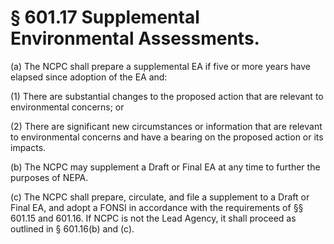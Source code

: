 # § 601.17   Supplemental Environmental Assessments.

(a) The NCPC shall prepare a supplemental EA if five or more years have elapsed since adoption of the EA and:


(1) There are substantial changes to the proposed action that are relevant to environmental concerns; or


(2) There are significant new circumstances or information that are relevant to environmental concerns and have a bearing on the proposed action or its impacts.


(b) The NCPC may supplement a Draft or Final EA at any time to further the purposes of NEPA.


(c) The NCPC shall prepare, circulate, and file a supplement to a Draft or Final EA, and adopt a FONSI in accordance with the requirements of §§ 601.15 and 601.16. If NCPC is not the Lead Agency, it shall proceed as outlined in § 601.16(b) and (c).




